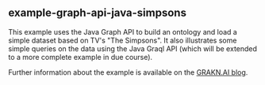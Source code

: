 
## example-graph-api-java-simpsons

This example uses the Java Graph API to build an ontology and load a simple dataset based on TV's "The Simpsons". It also illustrates  some simple queries on the data using the Java Graql API (which will be extended to a more complete example in due course). 

Further information about the example is available on the [GRAKN.AI blog](https://blog.grakn.ai/working-with-grakn-ai-using-java-5f13f24f1269).



